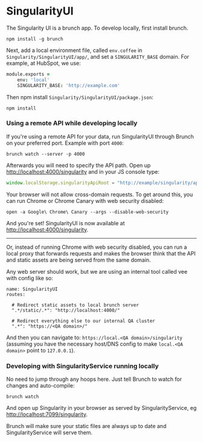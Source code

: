 # SingularityUI

The Singularity UI is a brunch app. To develop locally, first install brunch.

```shell
npm install -g brunch
```

Next, add a local environment file, called `env.coffee` in `Singularity/SingularityUI/app/`, and set a `SINGULARITY_BASE` domain. For example, at HubSpot, we use:

```coffeescript
module.exports =
    env: 'local'
    SINGULARITY_BASE: 'http://example.com'
```

Then npm install `Singularity/SingularityUI/package.json`:

```shell
npm install
```

### Using a remote API while developing locally

If you're using a remote API for your data, run SingularityUI through Brunch on your preferred port. Example with port `4000`:

```shell
brunch watch --server -p 4000
```

Afterwards you will need to specify the API path. Open up [http://localhost:4000/singularity](http://localhost:4000/singularity) and in your JS console type:

```javascript
window.localStorage.singularityApiRoot = "http://example/singularity/api"
```

Your browser will not allow cross-domain requests. To get around this, you can run Chrome or Chrome Canary with web security disabled:

```shell
open -a Google\ Chrome\ Canary --args --disable-web-security
```

And you're set! SingularityUI is now available at [http://localhost:4000/singularity](http://localhost:4000/singularity).

----

Or, instead of running Chrome with web security disabled, you can run a local proxy that forwards requests and makes the browser think that the API and static assets are being served from the same domain.

Any web server should work, but we are using an internal tool called vee with config like so:

```
name: SingularityUI
routes:

  # Redirect static assets to local brunch server
  ".*/static/.*": "http://localhost:4000/"

  # Redirect everything else to our internal QA cluster
  ".*": "https://<QA domain>/"
```

And then you can navigate to: `https://local.<QA domain>/singularity` (assuming you have the necessary host/DNS config to make `local.<QA domain>` point to `127.0.0.1`).

### Developing with SingularityService running locally

No need to jump through any hoops here. Just tell Brunch to watch for changes and auto-compile:

```shell
brunch watch
```

And open up Singularity in your browser as served by SingularityService, eg [http://localhost:7099/singularity](http://localhost:7099/singularity).

Brunch will make sure your static files are always up to date and SingularityService will serve them.
